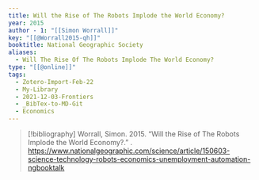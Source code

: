 ```yaml
---
title: Will the Rise of The Robots Implode the World Economy?
year: 2015
author - 1: "[[Simon Worrall]]"
key: "[[@Worrall2015-qh]]"
booktitle: National Geographic Society
aliases:
  - Will The Rise Of The Robots Implode The World Economy?
type: "[[@online]]"
tags:
  - Zotero-Import-Feb-22
  - My-Library
  - 2021-12-03-Frontiers
  - _BibTex-to-MD-Git
  - Economics
---
```


> [!bibliography]
> Worrall, Simon. 2015. “Will the Rise of The Robots Implode the World Economy?.” . https://www.nationalgeographic.com/science/article/150603-science-technology-robots-economics-unemployment-automation-ngbooktalk